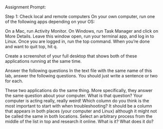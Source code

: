Assignment Prompt:

Step 1: Check local and remote computers
On your own computer, run one of the following apps depending on your OS:

On a Mac, run Activity Monitor.
On Windows, run Task Manager and click on More Details.
Leave this window open, run your terminal app, and log in to Linux. Once you are logged in, run the top command. When you’re done and want to quit top, hit q.

Create a screenshot of your full desktop that shows both of these applications running at the same time.

Answer the following questions
In the text file with the same name of this lab, answer the following questions. You should just write a sentence or two for each.

These two applications do the same thing. More specifically, they answer the same question about your computer. What is that question?
Your computer is acting really, really weird! Which column do you think is the most important to start with when troubleshooting? It should be a column that appears in both places (your computer and Linux) although it might not be called the same in both locations.
Select an arbitrary process from the middle of the list in top and research it online. What is it? What does it do?
